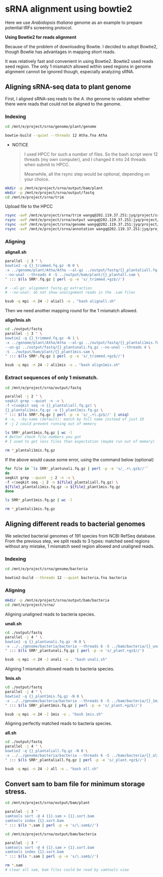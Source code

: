 # sRNA alignment using bowtie2

Here we use *Arabidopsis thaliana* genome as an example to prepare potential tRFs screening protocol.

**Using Bowtie2 for reads alignment**

Because of the problem of downloading Bowtie. I decided to adopt Bowtie2, though Bowtie has advantages in mapping short reads.

It was relatively fast and convenient in using Bowtie2. Bowtie2 used reads seed region. The only 1 mismatch allowed within seed regions in genome alignment cannot be ignored though, especially analyzing sRNA.

##  Aligning sRNA-seq data to plant genome

First, I aligned sRNA-seq reads to the *A. tha* genome to validate whether there were reads that could not be aligned to the genome.

### Indexing

```bash
cd /mnt/e/project/srna/genome/plant/genome

bowtie-build --quiet --threads 12 Atha.fna Atha
```

* NOTICE

	> I used HPCC for such a number of files. So the bash script were 12 threads (my own computer), and I changed it into 24 threads when submit to  HPCC.
	>
	> Meanwhile, all the rsync step would be optional, depending on your choice.

```bash
mkdir -p /mnt/e/project/srna/output/bam/plant
mkdir -p /mnt/e/project/srna/output/fastq
cd /mnt/e/project/srna/trim
```

Upload file to the HPCC

```bash
rsync -avP /mnt/e/project/srna/trim wangq@202.119.37.251:jyq/project/srna/bowtie2/
rsync -avP /mnt/e/project/srna/output wangq@202.119.37.251:jyq/project/srna/bowtie2/
rsync -avP /mnt/e/project/srna/genome wangq@202.119.37.251:jyq/project/srna/bowtie2/
rsync -avP /mnt/e/project/srna/annotation wangq@202.119.37.251:jyq/project/srna/bowtie2/
```

### Aligning

**alignall.sh**

```bash
parallel -j 3 " \
bowtie2 -q {}_trimmed.fq.gz -N 0 \
-x ../genome/plant/Atha/Atha --al-gz ../output/fastq/{}_plantaliall.fq.gz \
--no-unal --threads 4 -S ../output/bam/plant/{}_plantall.sam \
" ::: $(ls SRR*.fq.gz | perl -p -e 's/_trimmed.+gz$//')

# --al-gz: alignment fastq.gz extraction
# --no-unal: do not show unalignment reads in the .sam files
```

```bash
bsub -q mpi -n 24 -J aliall -o . "bash alignall.sh"
```

Then we need another mapping round for the 1 mismatch allowed.

**align1mis.sh**

```bash
cd ./output/fastq
parallel -j 3 " \
bowtie2 -q {}_trimmed.fq.gz -N 1 \
-x ../genome/plant/Atha/Atha --al-gz ../output/fastq/{}_plantali1mis.fq.gz \
--un-gz ../output/fastq/{}_plantunali.fq.gz --no-unal --threads 4 \
-S ../output/bam/plant/{}_plant1mis.sam \
" ::: $(ls SRR*.fq.gz | perl -p -e 's/_trimmed.+gz$//')
```

```bash
bsub -q mpi -n 24 -J ali1mis -o . "bash align1mis.sh"
```

### Extract sequences of only 1 mismatch.

```bash
cd /mnt/e/project/srna/output/fastq

parallel -j 2 " \
seqkit grep --quiet -n -v \
-f <(seqkit seq -n {}_plantaliall.fq.gz) \
{}_plantali1mis.fq.gz -o {}_plant1mis.fq.gz \
" ::: $(ls SRR*.fq.gz | perl -p -e 's/_.+\.gz$//' | uniq)
# -n, --by-name (default): match by full name instead of just ID
# -j 2 could prevent running out of memory

ls SRR*_plant1mis.fq.gz | wc -l
# Better check file numbers you got
# I used to get less files than expectation (maybe run out of memory)

rm *_plantali1mis.fq.gz
```

If the above would cause some error, using the command below (optional)

```bash
for file in `ls SRR*_plantunali.fq.gz | perl -p -e 's/_.+\.gz$//'`
do
seqkit grep --quiet -j 2 -n -v \
-f <(seqkit seq -j 2 -n ${file}_plantaliall.fq.gz) \
${file}_plantali1mis.fq.gz -o ${file}_plant1mis.fq.gz
done

ls SRR*_plant1mis.fq.gz | wc -l

rm *_plantali1mis.fq.gz
```

##  Aligning different reads to bacterial genomes

We selected bacterial genomes of 191 species from NCBI RefSeq database. From the previous step, we split reads to 3 types: matched seed regions without any mistake, 1 mismatch seed region allowed and unaligned reads. 

###  Indexing

```bash
cd /mnt/e/project/srna/genome/bacteria

bowtie2-build --threads 12 --quiet bacteria.fna bacteria
```

###  Aligning

```bash
mkdir -p /mnt/e/project/srna/output/bam/bacteria
cd /mnt/e/project/srna/
```

Aligning unaligned reads to bacteria species.

**unali.sh**

```bash
cd ./output/fastq
parallel -j 4 " \
bowtie2 -q {}_plantunali.fq.gz -N 0 \
-x ../../genome/bacteria/bacteria --threads 6 -S ../bam/bacteria/{}_unali.sam \
" ::: $(ls SRR*_plantunali.fq.gz | perl -p -e 's/_plant.+gz$//')
```

```bash
bsub -q mpi -n 24 -J unali -o . "bash unali.sh"
```

Aligning 1 mismatch allowed reads to bacteria species.

**1mis.sh**

```bash
cd ./output/fastq
parallel -j 4 " \
bowtie2 -q {}_plant1mis.fq.gz -N 0 \
-x ../../genome/bacteria/bacteria --threads 6 -S ../bam/bacteria/{}_1mis.sam \
" ::: $(ls SRR*_plant1mis.fq.gz | perl -p -e 's/_plant.+gz$//')
```

```bash
bsub -q mpi -n 24 -J 1mis -o . "bash 1mis.sh"
```

Aligning perfectly matched reads to bacteria species.

**all.sh**

```bash
cd ./output/fastq
parallel -j 4 " \
bowtie2 -q {}_plantaliall.fq.gz -N 0 \
-x ../../genome/bacteria/bacteria --threads 6 -S ../bam/bacteria/{}_aliall.sam \
" ::: $(ls SRR*_plantaliall.fq.gz | perl -p -e 's/_plant.+gz$//')
```

```bash
bsub -q mpi -n 24 -J all -o . "bash all.sh"
```

## Convert sam to bam file for minimum storage stress.

```bash
cd /mnt/e/project/srna/output/bam/plant

parallel -j 3 " 
samtools sort -@ 4 {1}.sam > {1}.sort.bam 
samtools index {1}.sort.bam 
" ::: $(ls *.sam | perl -p -e 's/\.sam$//')
```

```bash
cd /mnt/e/project/srna/output/bam/bacteria

parallel -j 3 " 
samtools sort -@ 4 {1}.sam > {1}.sort.bam 
samtools index {1}.sort.bam 
" ::: $(ls *.sam | perl -p -e 's/\.sam$//')
```

```bash
rm *.sam
# clear all sam, bam files could be read by samtools view
```
